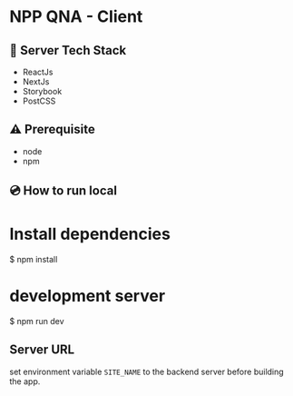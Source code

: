 # NPP QNA - Client

## :rocket: Server Tech Stack

- ReactJs
- NextJs
- Storybook
- PostCSS

## :warning: Prerequisite

- node
- npm

## :cd: How to run local

# Install dependencies
$ npm install

# development server
$ npm run dev


## Server URL

set environment variable `SITE_NAME` to the backend server before building the app.